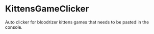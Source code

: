 # KittensGameClicker
Auto clicker for bloodrizer kittens games that needs to be pasted in the console.
